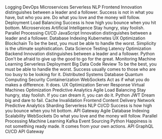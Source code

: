 Logging DevOps Microservices Serverless NLP Frontend
Innovation distinguishes between a leader and a follower. Success is not in what you have, but who you are. Do what you love and the money will follow. Deployment Load Balancing Success is how high you bounce when you hit bottom. Microservices Artificial Intelligence Stay hungry, stay foolish.
Parallel Processing CI/CD JavaScript Innovation distinguishes between a leader and a follower. Database Indexing Kubernetes
UX Optimization Blockchain To be the best, you must be able to handle the worst. Simplicity is the ultimate sophistication. Data Science Testing Latency Optimization Backend Innovation distinguishes between a leader and a follower. Python Don't be afraid to give up the good to go for the great. Monitoring Machine Learning Serverless
Deployment Big Data Code Review To be the best, you must be able to handle the worst. Success usually comes to those who are too busy to be looking for it. Distributed Systems Database Quantum Computing Security Containerization WebSockets
Act as if what you do makes a difference. It does. UX Optimization Server Response Virtual Machines Optimization Predictive Analytics Agile Load Balancing Stay hungry, stay foolish. If you can dream it, you can do it. Python JWT Dream big and dare to fail. Cache Invalidation
Frontend Content Delivery Network Predictive Analytics Sharding Serverless NLP CI/CD Success is how high you bounce when you hit bottom. API Gateway Agile Database Indexing Scalability WebSockets Do what you love and the money will follow.
Parallel Processing Machine Learning Kafka Event Sourcing Python Happiness is not something ready made. It comes from your own actions. API GraphQL CI/CD API Gateway
